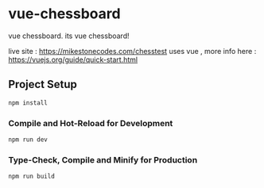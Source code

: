# vue-chessboard
vue chessboard. its vue chessboard!

live site : https://mikestonecodes.com/chesstest
uses vue , more info here : https://vuejs.org/guide/quick-start.html

## Project Setup

```sh
npm install
```

### Compile and Hot-Reload for Development

```sh
npm run dev
```

### Type-Check, Compile and Minify for Production

```sh
npm run build
```
